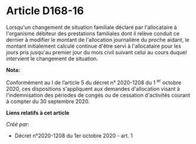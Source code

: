 # Article D168-16

Lorsqu'un changement de situation familiale déclaré par l'allocataire à l'organisme débiteur des prestations familiales dont
il relève conduit ce dernier à modifier le montant de l'allocation journalière du proche aidant, le montant initialement
calculé continue d'être servi à l'allocataire pour les jours pris jusqu'au premier jour du mois civil suivant celui au cours
duquel intervient le changement de situation.

**Nota:**

Conformément au I de l’article 5 du décret n° 2020-1208 du 1
  <sup>er</sup> octobre 2020, ces dispositions s'appliquent aux demandes d'allocation visant à l'indemnisation des périodes
de congés ou de cessation d'activités courant à compter du 30 septembre 2020.

**Liens relatifs à cet article**

_Créé par_:

  - Décret n°2020-1208 du 1er octobre 2020 - art. 1
